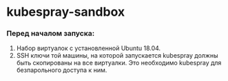 # kubespray-sandbox

### Перед началом запуска: 

1. Набор виртуалок с установленной Ubuntu 18.04.
2. SSH ключи той машины, на которой запускается kubespray должны быть скопированы на все виртуалки. Это необходимо kubespray для безпарольного доступа к ним.

